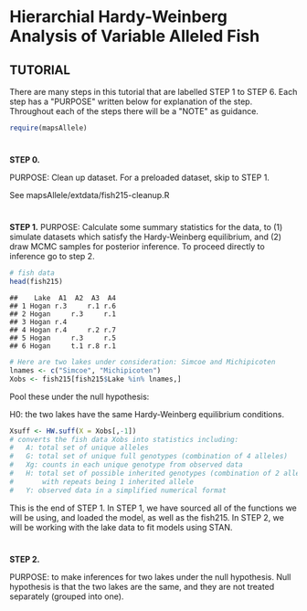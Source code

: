 <!--
%\VignetteEngine{knitr::knitr}
%\VignetteIndexEntry{Modeling of Variable-Alleled Species}
-->

Hierarchial Hardy-Weinberg Analysis of Variable Alleled Fish
========================================================
TUTORIAL
--------------------------------------------------------
There are many steps in this tutorial that are labelled STEP 1 to STEP 6. Each step has a "PURPOSE" written below for explanation of the step.
Throughout each of the steps there will be a "NOTE" as guidance.


```r
require(mapsAllele)
```

#
#
**STEP 0.**

PURPOSE: Clean up dataset. For a preloaded dataset, skip to STEP 1.

See mapsAllele/extdata/fish215-cleanup.R

#
#
**STEP 1.**
PURPOSE: Calculate some summary statistics for the data, to (1) simulate datasets which satisfy the Hardy-Weinberg equilibrium, and (2) draw MCMC samples for posterior inference. To proceed directly to inference go to step 2.


```r
# fish data
head(fish215)
```

```
##    Lake  A1  A2  A3  A4
## 1 Hogan r.3     r.1 r.6
## 2 Hogan     r.3     r.1
## 3 Hogan r.4            
## 4 Hogan r.4     r.2 r.7
## 5 Hogan     r.3     r.5
## 6 Hogan     t.1 r.8 r.1
```

```r
# Here are two lakes under consideration: Simcoe and Michipicoten
lnames <- c("Simcoe", "Michipicoten")
Xobs <- fish215[fish215$Lake %in% lnames,]
```

Pool these under the null hypothesis:

H0: the two lakes have the same Hardy-Weinberg equilibrium conditions.


```r
Xsuff <- HW.suff(X = Xobs[,-1])
# converts the fish data Xobs into statistics including:
#   A: total set of unique alleles
#   G: total set of unique full genotypes (combination of 4 alleles)
#   Xg: counts in each unique genotype from observed data
#   H: total set of possible inherited genotypes (combination of 2 alleles)
#       with repeats being 1 inherited allele
#   Y: observed data in a simplified numerical format
```

This is the end of STEP 1. In STEP 1, we have sourced all of the functions we will be using, and loaded the model, as well as the fish215. In STEP 2, we will be working with the lake data to fit models using STAN.

#
#
**STEP 2.**

PURPOSE: to make inferences for two lakes under the null hypothesis. Null hypothesis is that the two lakes are the same, and they are not treated separately (grouped into one).































